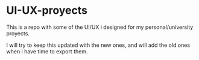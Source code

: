 # UI-UX-proyects

This is a repo with some of the UI/UX i designed for my personal/university proyects.

I will try to keep this updated with the new ones, and will add the old ones when i have time to export them.
